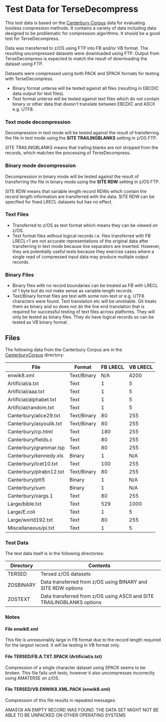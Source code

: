# Test Data for TerseDecompress #

This test data is based on the [Canterbury Corpus](https://corpus.canterbury.ac.nz/) data for evaluating lossless compression methods. It contains a variety of data including data designed to be problematic for compression algorithms. It should be a good test for TerseDecompress.

Data was transferred to z/OS using FTP into FB and/or VB format. The resulting uncompressed datasets were downloaded using FTP. Output from TerseDecompress is expected to match the result of downloading the dataset using FTP.

Datasets were compressed using both PACK and SPACK formats for testing with TerseDecompress.
 
- Binary format unterse will be tested against all files (resulting in EBCDIC data output for text files).
- Text format unterse will be tested against text files which do not contain binary or other data that doesn't translate between EBCDIC and ASCII e.g. UTF8.

### Text mode decompression

Decompression in text mode will be tested against the result of transferring the file in text mode using the **SITE TRAILINGBLANKS** setting in z/OS FTP.

SITE TRAILINGBLANKS means that trailing blanks are not stripped from the records, which matches the processing of TerseDecompress. 

### Binary mode decompression

Decompression in binary mode will be tested against the result of transferring the file in binary mode using the **SITE RDW** setting in z/OS FTP.

SITE RDW means that variable length record RDWs which contain the record length information are transferred with the data. SITE RDW can be specified for fixed LRECL datasets but has no effect.

### Text Files

- Transferred to z/OS as text format which means they can be viewed on z/OS.
- Text format files without logical records i.e. files transferred with FB LRECL=1 are not accurate representations of the original data after transferring in text mode because line separators are inserted. However, they are potentially useful tests because they exercise cases where a single read of compressed input data may produce multiple output records.

### Binary Files

- Binary files with no record boundaries can be treated as FB with LRECL of 1 byte but do not make sense as variable length records.
- Text/Binary format files are text with some non-text or e.g. UTF8 characters were found. Text translation etc will be unreliable. Git treats them as binary and so does not do the line end translation that is required for successful testing of text files across platforms. They will only be tested as binary files. They do have logical records so can be tested as VB binary format.

## Files

The following data from the Canterbury Corpus are in the [CanterburyCorpus](./CanterburyCorpus) directory:


| File                      | Format      | FB LRECL | VB LRECL |
| ------------------------- | ----------- | -------- | -------- |
| enwik8.xml                | Text/Binary |      N/A |     4200 |
| Artificial/a.txt          | Text        |        1 |        5 |
| Artificial/aaa.txt        | Text        |        1 |        5 |
| Artificial/alphabet.txt   | Text        |        1 |        5 |
| Artificial/random.txt     | Text        |        1 |        5 |
| Canterbury/alice29.txt    | Text/Binary |       80 |      255 |
| Canterbury/asyoulik.txt   | Text/Binary |       80 |      255 |
| Canterbury/cp.html        | Text        |      180 |      255 |
| Canterbury/fields.c       | Text        |       80 |      255 |
| Canterbury/grammar.lsp    | Text        |       80 |      255 |
| Canterbury/kennedy.xls    | Binary      |        1 |      N/A |
| Canterbury/lcet10.txt     | Text        |      100 |      255 |
| Canterbury/plrabn12.txt   | Text/Binary |       80 |      255 |
| Canterbury/ptt5           | Binary      |        1 |      N/A |
| Canterbury/sum            | Binary      |        1 |      N/A |
| Canterbury/xargs.1        | Text        |       80 |      255 |
| Large/bible.txt           | Text        |      529 |     1000 |
| Large/E.coli              | Text        |        1 |        5 |
| Large/world192.txt        | Text        |       80 |      255 |
| Miscellaneous/pi.txt      | Text        |        1 |        5 |


### Test Data

The test data itself is in the following directories:

| Directory | Contents                                                               |
| --------- | ---------------------------------------------------------------------- |
| TERSED    | Tersed z/OS datasets                                                   | 
| ZOSBINARY | Data transferred from z/OS using BINARY and SITE RDW options           |
| ZOSTEXT   | Data transferred from z/OS using ASCII and SITE TRAILINGBLANKS options |


### Notes

#### File enwik8.xml

This file is unreasonably large in FB format due to the record length required for the largest record. It will be testing in VB format only.

#### File TERSED/FB.A.TXT.SPACK (Artificial/a.txt)

Compression of a single character dataset using SPACK seems to be broken. This file fails unit tests, however it also uncompresses incorrectly using AMATERSE on z/OS.

#### File TERSED/VB.ENWIK8.XML.PACK (enwik8.xml)

Compression of this file results in repeated messages:

AMA513I  AN EMPTY RECORD WAS FOUND. THE DATA SET MIGHT NOT BE ABLE TO BE UNPACKED ON OTHER OPERATING SYSTEMS 